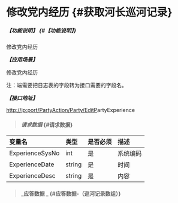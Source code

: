# 修改党内经历 {#获取河长巡河记录}

##### _【功能说明】_ {#【功能说明】}

修改党内经历

_**【应用场景】**_

修改党内经历

注：端需要把日志表的字段转为接口需要的字段名。

_**【接口地址】**_

[http://ip:port/PartyAction/Party/EditP](http://ip:port/HMQuery/PatrolRiver/GetPatrolRivers)artyExperience

> #### _请求数据_ {#请求数据}

| 变量名 | 类型 | 是否必须 | 描述 |
| :--- | :--- | :--- | :--- |
| ExperienceSysNo | int | 是 | 系统编码 |
| ExperienceDate | string | 是 | 时间 |
| ExperienceDesc | string | 是 | 内容 |

> #### _应答数据 _ {#应答数据-（巡河记录数组）}




